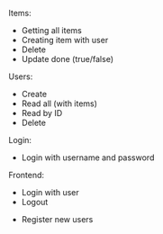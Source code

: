 
Items:
+ Getting all items
+ Creating item with user
+ Delete
+ Update done (true/false)

Users:
+ Create
+ Read all (with items)
+ Read by ID
+ Delete

Login:
+ Login with username and password

Frontend:
- Login with user
- Logout
+ Register new users